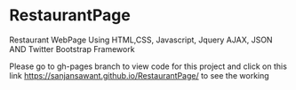 # RestaurantPage
Restaurant WebPage Using HTML,CSS, Javascript, Jquery AJAX, JSON AND Twitter Bootstrap Framework



Please go to gh-pages branch to view code for this project and click on this link https://sanjansawant.github.io/RestaurantPage/ to see the working

